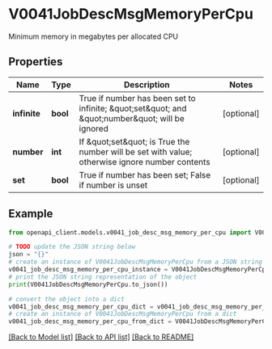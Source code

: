 # V0041JobDescMsgMemoryPerCpu

Minimum memory in megabytes per allocated CPU

## Properties

Name | Type | Description | Notes
------------ | ------------- | ------------- | -------------
**infinite** | **bool** | True if number has been set to infinite; \&quot;set\&quot; and \&quot;number\&quot; will be ignored | [optional] 
**number** | **int** | If \&quot;set\&quot; is True the number will be set with value; otherwise ignore number contents | [optional] 
**set** | **bool** | True if number has been set; False if number is unset | [optional] 

## Example

```python
from openapi_client.models.v0041_job_desc_msg_memory_per_cpu import V0041JobDescMsgMemoryPerCpu

# TODO update the JSON string below
json = "{}"
# create an instance of V0041JobDescMsgMemoryPerCpu from a JSON string
v0041_job_desc_msg_memory_per_cpu_instance = V0041JobDescMsgMemoryPerCpu.from_json(json)
# print the JSON string representation of the object
print(V0041JobDescMsgMemoryPerCpu.to_json())

# convert the object into a dict
v0041_job_desc_msg_memory_per_cpu_dict = v0041_job_desc_msg_memory_per_cpu_instance.to_dict()
# create an instance of V0041JobDescMsgMemoryPerCpu from a dict
v0041_job_desc_msg_memory_per_cpu_from_dict = V0041JobDescMsgMemoryPerCpu.from_dict(v0041_job_desc_msg_memory_per_cpu_dict)
```
[[Back to Model list]](../README.md#documentation-for-models) [[Back to API list]](../README.md#documentation-for-api-endpoints) [[Back to README]](../README.md)


